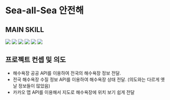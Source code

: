 # Sea-all-Sea 안전해

## MAIN SKILL

<img src="https://img.shields.io/badge/TYPESCRIPT-3178C6?style=for-the-badge&logo=TypeScript&logoColor=white"/>
<img src="https://img.shields.io/badge/REACT-61DAFB?style=for-the-badge&logo=React&logoColor=white"/> <img src="https://img.shields.io/badge/REDUX-764ABC?style=for-the-badge&logo=Redux&logoColor=white"/>
<img src="https://img.shields.io/badge/TAILWIND CSS-06B6D4?style=for-the-badge&logo=Tailwind CSS&logoColor=white"/>
<img src="https://img.shields.io/badge/FIREBASE-FFCA28?style=for-the-badge&logo=Firebase&logoColor=white"/>
<img src="https://img.shields.io/badge/VITE-646CFF?style=for-the-badge&logo=Vite&logoColor=white"/>

## 프로젝트 컨셉 및 의도

- 해수욕장 공공 API를 이용하여 전국의 해수욕장 정보 전달.
- 전국 해수욕장 수질 정보 API를 이용하여 해수욕장 상태 전달. (의도와는 다르게 옛날 정보들이 많았음)
- 카카오 맵 API를 이용해서 지도로 해수욕장에 위치 보기 쉽게 전달